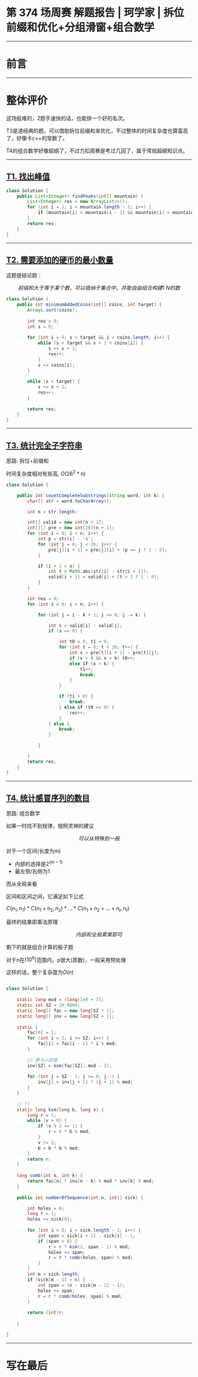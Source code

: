 
# 第 374 场周赛 解题报告 | 珂学家 | 拆位前缀和优化+分组滑窗+组合数学

---
# 前言


---
# 整体评价

这场挺难的，2题手速快的话，也能排一个好的名次。

T3是道经典的题，可以借助拆位前缀和来优化，不过整体的时间复杂度也算蛮高了，好像卡c++的常数了。

T4的组合数学好像超纲了，不过力扣周赛是考过几回了，属于常规超纲知识点。

---

## [T1. 找出峰值](https://leetcode.cn/contest/weekly-contest-374/problems/find-the-peaks/)

```java
class Solution {
    public List<Integer> findPeaks(int[] mountain) {
        List<Integer> res = new ArrayList<>();
        for (int i = 1; i < mountain.length - 1; i++) {
            if (mountain[i] > mountain[i - 1] && mountain[i] > mountain[i + 1]) res.add(i);
        }
        return res;
    }
}
``` 

---

## [T2. 需要添加的硬币的最小数量](https://leetcode.cn/contest/weekly-contest-374/problems/minimum-number-of-coins-to-be-added/)

这题是结论题：

$$前缀和大于等于某个数，可以吸纳于集合中，并能自由组合构建1~N的数$$

```java
class Solution {
    public int minimumAddedCoins(int[] coins, int target) {        
        Arrays.sort(coins);
        
        int res = 0;
        int s = 0;
        
        for (int i = 0; s < target && i < coins.length; i++) {
            while (s < target && s + 1 < coins[i]) {
                s += s + 1;
                res++;
            }
            s += coins[i];
        }
        
        while (s < target) {
            s += s + 1;
            res++;
        }
        
        return res;
    }
}
```

---

## [T3. 统计完全子字符串](https://leetcode.cn/contest/weekly-contest-374/problems/count-complete-substrings/)

思路: 拆位+前缀和

时间复杂度相对有些高, $O(26^2 * n)$


```java
class Solution {

    public int countCompleteSubstrings(String word, int k) {
        char[] str = word.toCharArray();

        int n = str.length;

        int[] valid = new int[n + 1];
        int[][] pre = new int[26][n + 1];
        for (int i = 0; i < n; i++) {
            int p = str[i] - 'a';
            for (int j = 0; j < 26; j++) {
                pre[j][i + 1] = pre[j][i] + (p == j ? 1 : 0);
            }

            if (i + 1 < n) {
                int t = Math.abs(str[i] - str[i + 1]);
                valid[i + 1] = valid[i] + (t > 2 ? 1 : 0);
            }
        }

        int res = 0;
        for (int i = 0; i < n; i++) {

            for (int j = i - k + 1; j >= 0; j -= k) {

                int s = valid[i] - valid[j];
                if (s == 0) {

                    int t0 = 0, t1 = 0;
                    for (int t = 0; t < 26; t++) {
                        int x = pre[t][i + 1] - pre[t][j];
                        if (x > 0 && x < k) t0++;
                        else if (x > k) {
                            t1++;
                            break;
                        }
                    }

                    if (t1 > 0) {
                        break;
                    } else if (t0 == 0) {
                        res++;
                    }
                } else {
                    break;
                }

            }

        }
        return res;
    }
}
```

---

## [T4. 统计感冒序列的数目](https://leetcode.cn/contest/weekly-contest-374/problems/count-the-number-of-infection-sequences/)

思路: 组合数学

如果一时找不到规律，按照灵神的建议

$$可以从特殊到一般$$

对于一个区间(长度为m)
- 内部的选择是$2^(m-1)$
- 最左侧/右侧为1

而从全局来看

区间和区间之间，它满足如下公式

$C(n_1, n_1) * C(n_1 + n_2, n_2) * ... * C(n_1+n_2+...+n_t, n_t)$

最终的结果即乘法原理

$$内部和全局累乘即可$$

剩下的就是组合计算的板子题

对于n在$(10^6)$范围内，p很大(质数)，一般采用预处理

这样的话，整个复杂度为$O(n)$

```java

class Solution {
    
    static long mod = (long)1e9 + 7l;
    static int SZ = 10_0000;
    static long[] fac = new long[SZ + 1];
    static long[] inv = new long[SZ + 1];
    
    static {
        fac[0] = 1;
        for (int i = 1; i <= SZ; i++) {
            fac[i] = fac[i - 1] * i % mod;
        }
        
        // 费马小定理
        inv[SZ] = ksm(fac[SZ], mod - 2);
        
        for (int j = SZ - 1; j >= 0; j--) {
            inv[j] = inv[j + 1] * (j + 1) % mod;
        }
    }
    
    // *) 
    static long ksm(long b, long v) {
        long r = 1;
        while (v > 0) {
            if (v % 2 == 1) {
                r = r * b % mod;
            }
            v /= 2;
            b = b * b % mod;
        }
        return r;
    }
    
    long comb(int n, int k) {
        return fac[n] * inv[n - k] % mod * inv[k] % mod;
    }
    
    public int numberOfSequence(int n, int[] sick) {

        int holes = 0;
        long r = 1;
        holes += sick[0];
        
        for (int i = 0; i < sick.length - 1; i++) {
            int span = sick[i + 1] - sick[i] - 1;
            if (span > 0) {
                r = r * ksm(2, span - 1) % mod;
                holes += span;
                r = r * comb(holes, span) % mod;
            }
        }
        int m = sick.length;
        if (sick[m - 1] < n) {
            int span = (n - sick[m - 1] - 1);
            holes += span;
            r = r * comb(holes, span) % mod;
        }
        
        return (int)r;
        
    }
    
}
```

---

# 写在最后

